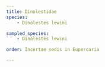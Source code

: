 ```yaml
---
title: Dinolestidae
species:
    - Dinolestes lewini

sampled_species:
    - Dinolestes lewini

order: Incertae sedis in Eupercaria

---
```

